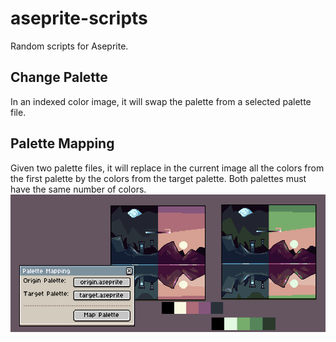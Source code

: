 # aseprite-scripts

Random scripts for Aseprite.

## Change Palette

In an indexed color image, it will swap the palette from a selected palette file. 

## Palette Mapping

Given two palette files, it will replace in the current image all the colors from the first palette by the 
colors from the target palette. Both palettes must have the same number of colors.
![Palette Mapping Example](https://raw.githubusercontent.com/briacp/aseprite-scripts/master/Palette%20Mapping.png)
